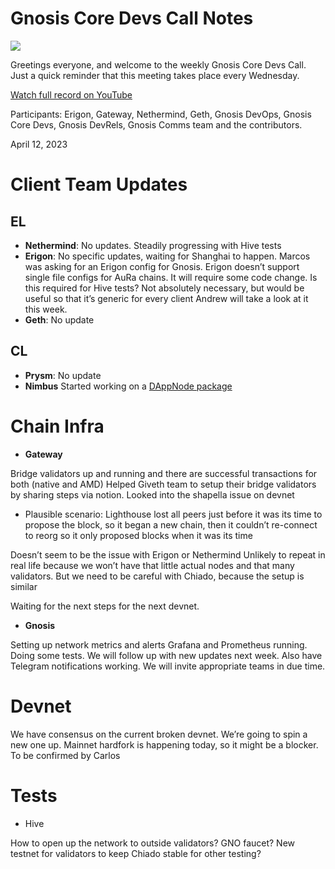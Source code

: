 # Gnosis Core Devs Call Notes

![](https://i.imgur.com/bSPHlTz.png)

Greetings everyone, and welcome to the weekly Gnosis Core Devs Call. Just a quick reminder that this meeting takes place every Wednesday.

[Watch full record on YouTube](https://www.youtube.com/watch?v=1Yy6TCa23X8)

Participants: Erigon, Gateway, Nethermind, Geth, Gnosis DevOps, Gnosis Core Devs, Gnosis DevRels, Gnosis Comms team and the contributors.

April 12, 2023

# Client Team Updates
## EL
* **Nethermind**: No updates. Steadily progressing with Hive tests
* **Erigon**: No specific updates, waiting for Shanghai to happen. Marcos was asking for an Erigon config for Gnosis. Erigon doesn’t support single file configs for AuRa chains.  It will require some code change. Is this required for Hive tests? Not absolutely necessary, but would be useful so that it’s generic for every client Andrew will take a look at it this week.
* **Geth**: No update


## CL
* **Prysm**: No update
* **Nimbus**
Started working on a [DAppNode package](https://github.com/gnosischain/DAppNodePackage-nimbus-gnosis)



# Chain Infra
* **Gateway** 

Bridge validators up and running and there are successful transactions for both (native and AMD) Helped Giveth team to setup their bridge validators by sharing steps via notion. Looked into the shapella issue on devnet
* Plausible scenario: Lighthouse lost all peers just before it was its time to propose the block, so it began a new chain, then it couldn’t re-connect to reorg so it only proposed blocks when it was its time

Doesn’t seem to be the issue with Erigon or Nethermind
Unlikely to repeat in real life because we won’t have that little actual nodes and that many validators. 
But we need to be careful with Chiado, because the setup is similar

Waiting for the next steps for the next devnet.



* **Gnosis**

Setting up network metrics and alerts Grafana and Prometheus running. Doing some tests. We will follow up with new updates next week. Also have Telegram notifications working. We will invite appropriate teams in due time.

# Devnet

We have consensus on the current broken devnet. We’re going to spin a new one up. Mainnet hardfork is happening today, so it might be a blocker. To be confirmed by Carlos


# Tests
* Hive

How to open up the network to outside validators?
GNO faucet? New testnet for validators to keep Chiado stable for other testing?







